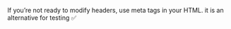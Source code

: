 If you’re not ready to modify headers, use meta tags in your HTML. it is an alternative for testing ✅
